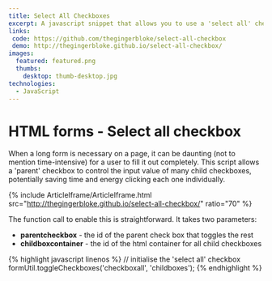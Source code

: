 ```yaml
---
title: Select All Checkboxes
excerpt: A javascript snippet that allows you to use a 'select all' checkbox to automatically fill multiple form elements
links:
 code: https://github.com/thegingerbloke/select-all-checkbox
 demo: http://thegingerbloke.github.io/select-all-checkbox/
images:
  featured: featured.png
  thumbs:
    desktop: thumb-desktop.jpg
technologies:
  - JavaScript
---
```


# HTML forms - Select all checkbox

When a long form is necessary on a page, it can be daunting (not to mention time-intensive) for a user to fill it out completely.  This script allows a 'parent' checkbox to control the input value of many child checkboxes, potentially saving time and energy clicking each one individually.

{% include ArticleIframe/ArticleIframe.html src="http://thegingerbloke.github.io/select-all-checkbox/" ratio="70" %}

The function call to enable this is straightforward. It takes two parameters:

  - **parentcheckbox** - the id of the parent check box that toggles the rest
  - **childboxcontainer** - the id of the html container for all child checkboxes

{% highlight javascript linenos %}
// initialise the 'select all' checkbox
formUtil.toggleCheckboxes('checkboxall', 'childboxes');
{% endhighlight %}
